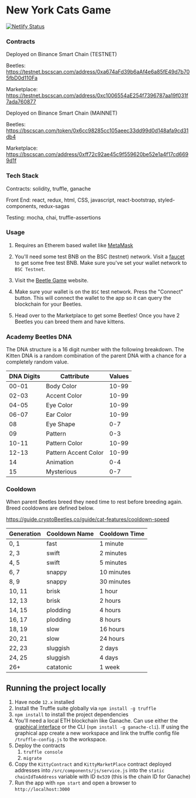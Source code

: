 # New York Cats Game

[![Netlify Status](https://api.netlify.com/api/v1/badges/d238c635-4041-4d7a-a441-1db017cc3c31/deploy-status)](https://app.netlify.com/sites/newyorkcatgame/deploys)

### Contracts
Deployed on Binance Smart Chain (TESTNET)

Beetles: https://testnet.bscscan.com/address/0xa674aFd39b6aAf4e6a85fE49d7b705fbD0d110Fa

Marketplace: https://testnet.bscscan.com/address/0xc1006554aE254f7396787aa19f031f7ada760877

Deployed on Binance Smart Chain (MAINNET)

Beetles: https://bscscan.com/token/0x6cc98285cc105aeec33dd99d0d148afa9cd31db4

Marketplace: https://bscscan.com/address/0xff72c92ae45c9f559620be52e1a4f17cd6699d1f


### Tech Stack

Contracts: solidity, truffle, ganache

Front End: react, redux, html, CSS, javascript, react-bootstrap, styled-components, redux-sagas

Testing: mocha, chai, truffle-assertions

### Usage

1. Requires an Etherem based wallet like <a href="https://metamask.io/" target="_blank">MetaMask</a>


2. You'll need some test BNB on the BSC (testnet) network. Visit a <a href="https://testnet.binance.org/faucet-smart" target="_blank">faucet</a> to get some free test BNB. Make sure you've set your wallet network to `BSC Testnet`.


3. Visit the <a href="https://newyorkcatgame.netlify.app/" target="_blank">Beetle Game</a> website.

4. Make sure your wallet is on the `BSC` test network. Press the "Connect" button. This will connect the wallet to the app so it can query the blockchain for your Beetles.

5. Head over to the Marketplace to get some Beetles! Once you have 2 Beetles you can breed them and have kittens.


### Academy Beetles DNA

The DNA structure is a 16 digit number with the following breakdown. The Kitten DNA is a random combination of the parent DNA with a chance for a completely random value.

| DNA Digits | Cattribute | Values |
|---|---|---|
|00-01 | Body Color | 10-99 |
|02-03 | Accent Color | 10-99 |
|04-05 | Eye Color | 10-99 |
|06-07 | Ear Color | 10-99 |
| 08 | Eye Shape | 0-7 |
| 09 | Pattern | 0-3 |
| 10-11 | Pattern Color|  10-99 |
| 12-13 | Pattern Accent Color | 10-99 |
| 14 | Animation | 0-4 |
| 15 | Mysterious | 0-7 |

### Cooldown

When parent Beetles breed they need time to rest before breeding again. Breed cooldowns are defined below.

https://guide.cryptoBeetles.co/guide/cat-features/cooldown-speed

| Generation  | Cooldown Name  | Cooldown Time  |
|---|---|---|
| 0, 1 | fast  | 1 minute  |
| 2, 3 | swift | 2 minutes |
| 4, 5 | swift | 5 minutes |
| 6, 7 | snappy | 10 minutes |
| 8, 9 | snappy | 30 minutes |
| 10, 11 | brisk | 1 hour |
| 12, 13 | brisk | 2 hours |
| 14, 15 | plodding | 4 hours |
| 16, 17 | plodding | 8 hours |
| 18, 19 | slow | 16 hours |
| 20, 21 | slow | 24 hours |
| 22, 23 | sluggish | 2 days |
| 24, 25 | sluggish | 4 days |
| 26+ | catatonic | 1 week |

## Running the project locally

1. Have node `12.x` installed
2. Install the Truffle suite globally via `npm install -g truffle`
3. `npm install` to install the project dependencies
4. You'll need a local ETH blockchain like Ganache. Can use either the <a href="https://www.trufflesuite.com/ganache" target="_blank">graphical interface</a> or the CLI (`npm install -g ganache-cli`). If using the graphical app create a new workspace and link the truffle config file `/truffle-config.js` to the workspace.
5. Deploy the contracts
   1. `truffle console`
   2. `migrate`
6. Copy the `KittyContract` and `KittyMarketPlace` contract deployed addresses into `/src/components/js/service.js` into the `static chainIdToAddress` variable with ID `0x539` (this is the chain ID for Ganache)
7. Run the app with `npm start` and open a browser to `http://localhost:3000`
